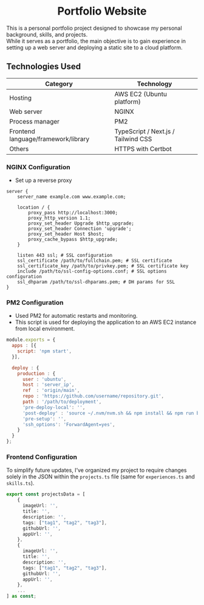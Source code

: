<h1 align="center">
  Portfolio Website
  <br>
</h1>

This is a personal portfolio project designed to showcase my personal background, skills, and projects.   
While it serves as a portfolio, the main objective is to gain experience in setting up a web server and deploying a static site to a cloud platform.

## Technologies Used

| **Category**                             | **Technology**                           |
|------------------------------------------|------------------------------------------|
| Hosting                                  | AWS EC2 (Ubuntu platform)                |
| Web server                               | NGINX                                    |
| Process manager                          | PM2                                      |
| Frontend language/framework/library      | TypeScript / Next.js / Tailwind CSS      |
| Others                                   | HTTPS with Certbot                       |

### NGINX Configuration

- Set up a reverse proxy


```nginx
server {
    server_name example.com www.example.com;

    location / {
        proxy_pass http://localhost:3000;
        proxy_http_version 1.1;
        proxy_set_header Upgrade $http_upgrade;
        proxy_set_header Connection 'upgrade';
        proxy_set_header Host $host;
        proxy_cache_bypass $http_upgrade;
    }

    listen 443 ssl; # SSL configuration
    ssl_certificate /path/to/fullchain.pem; # SSL certificate
    ssl_certificate_key /path/to/privkey.pem; # SSL certificate key
    include /path/to/ssl-config-options.conf; # SSL options configuration
    ssl_dhparam /path/to/ssl-dhparams.pem; # DH params for SSL
}
```

### PM2 Configuration


- Used PM2 for automatic restarts and monitoring.
- This script is used for deploying the application to an AWS EC2 instance from local environment.

```javascript
module.exports = {
  apps : [{
    script: 'npm start',
  }],

  deploy : {
    production : {
      user : 'ubuntu',
      host : 'server_ip',
      ref  : 'origin/main',
      repo : 'https://github.com/username/repository.git',
      path : '/path/to/deployment',
      'pre-deploy-local': '',
      'post-deploy' : 'source ~/.nvm/nvm.sh && npm install && npm run build && pm2 reload ecosystem.config.js --env production',
      'pre-setup': '',
      'ssh_options': 'ForwardAgent=yes',
    }
  }  
};
```

### Frontend Configuration

To simplify future updates, I’ve organized my project to require changes solely in the JSON within the `projects.ts` file (same for `experiences.ts` and `skills.ts`).

```TypeScript
export const projectsData = [
    {
      imageUrl: '',
      title: '',
      description: '',
      tags: ["tag1", "tag2", "tag3"],
      githubUrl: '',
      appUrl: '',
    },
    {
      imageUrl: '',
      title: '',
      description: '',
      tags: ["tag1", "tag2", "tag3"],
      githubUrl: '',
      appUrl: '',
    },
    ...
] as const;
```
